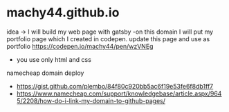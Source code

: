 # machy44.github.io

idea -> I will build my web page with gatsby
-on this domain I will put my portfolio page which I created in codepen. update this page and use as portfolio https://codepen.io/machy44/pen/wzVNEg
- you use only html and css

namecheap domain deploy
- https://gist.github.com/plembo/84f80c920bb5ac6f19e53fe6f8db1ff7
- https://www.namecheap.com/support/knowledgebase/article.aspx/9645/2208/how-do-i-link-my-domain-to-github-pages/
